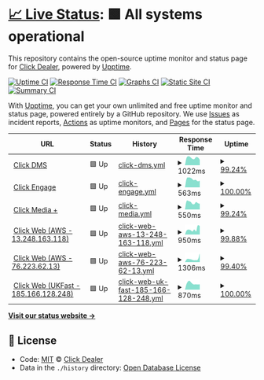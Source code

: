 # [📈 Live Status](https://clickdealer.github.io/upptime): <!--live status--> **🟩 All systems operational**

This repository contains the open-source uptime monitor and status page for [Click Dealer](https://clickdealer.co.uk), powered by [Upptime](https://github.com/upptime/upptime).

[![Uptime CI](https://github.com/koj-co/upptime/workflows/Uptime%20CI/badge.svg)](https://github.com/koj-co/upptime/actions?query=workflow%3A%22Uptime+CI%22)
[![Response Time CI](https://github.com/koj-co/upptime/workflows/Response%20Time%20CI/badge.svg)](https://github.com/koj-co/upptime/actions?query=workflow%3A%22Response+Time+CI%22)
[![Graphs CI](https://github.com/koj-co/upptime/workflows/Graphs%20CI/badge.svg)](https://github.com/koj-co/upptime/actions?query=workflow%3A%22Graphs+CI%22)
[![Static Site CI](https://github.com/koj-co/upptime/workflows/Static%20Site%20CI/badge.svg)](https://github.com/koj-co/upptime/actions?query=workflow%3A%22Static+Site+CI%22)
[![Summary CI](https://github.com/koj-co/upptime/workflows/Summary%20CI/badge.svg)](https://github.com/koj-co/upptime/actions?query=workflow%3A%22Summary+CI%22)

With [Upptime](https://upptime.js.org), you can get your own unlimited and free uptime monitor and status page, powered entirely by a GitHub repository. We use [Issues](https://github.com/clickdealer/upptime/issues) as incident reports, [Actions](https://github.com/clickdealer/upptime/actions) as uptime monitors, and [Pages](https://clickdealer.github.io/upptime) for the status page.

<!--start: status pages-->
<!-- This summary is generated by Upptime (https://github.com/upptime/upptime) -->
<!-- Do not edit this manually, your changes will be overwritten -->
<!-- prettier-ignore -->
| URL | Status | History | Response Time | Uptime |
| --- | ------ | ------- | ------------- | ------ |
| <img alt="" src="https://favicons.githubusercontent.com/myclickdealer.co.uk" height="13"> [Click DMS](https://myclickdealer.co.uk) | 🟩 Up | [click-dms.yml](https://github.com/clickdealer/upptime/commits/master/history/click-dms.yml) | <details><summary><img alt="Response time graph" src="./graphs/click-dms/response-time-week.png" height="20"> 1022ms</summary><br><a href="https://clickdealer.github.io/upptime/history/click-dms"><img alt="Response time 1241" src="https://img.shields.io/endpoint?url=https%3A%2F%2Fraw.githubusercontent.com%2Fclickdealer%2Fupptime%2Fmaster%2Fapi%2Fclick-dms%2Fresponse-time.json"></a><br><a href="https://clickdealer.github.io/upptime/history/click-dms"><img alt="24-hour response time 749" src="https://img.shields.io/endpoint?url=https%3A%2F%2Fraw.githubusercontent.com%2Fclickdealer%2Fupptime%2Fmaster%2Fapi%2Fclick-dms%2Fresponse-time-day.json"></a><br><a href="https://clickdealer.github.io/upptime/history/click-dms"><img alt="7-day response time 1022" src="https://img.shields.io/endpoint?url=https%3A%2F%2Fraw.githubusercontent.com%2Fclickdealer%2Fupptime%2Fmaster%2Fapi%2Fclick-dms%2Fresponse-time-week.json"></a><br><a href="https://clickdealer.github.io/upptime/history/click-dms"><img alt="30-day response time 1148" src="https://img.shields.io/endpoint?url=https%3A%2F%2Fraw.githubusercontent.com%2Fclickdealer%2Fupptime%2Fmaster%2Fapi%2Fclick-dms%2Fresponse-time-month.json"></a><br><a href="https://clickdealer.github.io/upptime/history/click-dms"><img alt="1-year response time 1241" src="https://img.shields.io/endpoint?url=https%3A%2F%2Fraw.githubusercontent.com%2Fclickdealer%2Fupptime%2Fmaster%2Fapi%2Fclick-dms%2Fresponse-time-year.json"></a></details> | <details><summary><a href="https://clickdealer.github.io/upptime/history/click-dms">99.24%</a></summary><a href="https://clickdealer.github.io/upptime/history/click-dms"><img alt="All-time uptime 98.92%" src="https://img.shields.io/endpoint?url=https%3A%2F%2Fraw.githubusercontent.com%2Fclickdealer%2Fupptime%2Fmaster%2Fapi%2Fclick-dms%2Fuptime.json"></a><br><a href="https://clickdealer.github.io/upptime/history/click-dms"><img alt="24-hour uptime 100.00%" src="https://img.shields.io/endpoint?url=https%3A%2F%2Fraw.githubusercontent.com%2Fclickdealer%2Fupptime%2Fmaster%2Fapi%2Fclick-dms%2Fuptime-day.json"></a><br><a href="https://clickdealer.github.io/upptime/history/click-dms"><img alt="7-day uptime 99.24%" src="https://img.shields.io/endpoint?url=https%3A%2F%2Fraw.githubusercontent.com%2Fclickdealer%2Fupptime%2Fmaster%2Fapi%2Fclick-dms%2Fuptime-week.json"></a><br><a href="https://clickdealer.github.io/upptime/history/click-dms"><img alt="30-day uptime 98.77%" src="https://img.shields.io/endpoint?url=https%3A%2F%2Fraw.githubusercontent.com%2Fclickdealer%2Fupptime%2Fmaster%2Fapi%2Fclick-dms%2Fuptime-month.json"></a><br><a href="https://clickdealer.github.io/upptime/history/click-dms"><img alt="1-year uptime 98.92%" src="https://img.shields.io/endpoint?url=https%3A%2F%2Fraw.githubusercontent.com%2Fclickdealer%2Fupptime%2Fmaster%2Fapi%2Fclick-dms%2Fuptime-year.json"></a></details>
| <img alt="" src="https://favicons.githubusercontent.com/example.click-engage.co.uk" height="13"> [Click Engage](https://example.click-engage.co.uk) | 🟩 Up | [click-engage.yml](https://github.com/clickdealer/upptime/commits/master/history/click-engage.yml) | <details><summary><img alt="Response time graph" src="./graphs/click-engage/response-time-week.png" height="20"> 563ms</summary><br><a href="https://clickdealer.github.io/upptime/history/click-engage"><img alt="Response time 598" src="https://img.shields.io/endpoint?url=https%3A%2F%2Fraw.githubusercontent.com%2Fclickdealer%2Fupptime%2Fmaster%2Fapi%2Fclick-engage%2Fresponse-time.json"></a><br><a href="https://clickdealer.github.io/upptime/history/click-engage"><img alt="24-hour response time 459" src="https://img.shields.io/endpoint?url=https%3A%2F%2Fraw.githubusercontent.com%2Fclickdealer%2Fupptime%2Fmaster%2Fapi%2Fclick-engage%2Fresponse-time-day.json"></a><br><a href="https://clickdealer.github.io/upptime/history/click-engage"><img alt="7-day response time 563" src="https://img.shields.io/endpoint?url=https%3A%2F%2Fraw.githubusercontent.com%2Fclickdealer%2Fupptime%2Fmaster%2Fapi%2Fclick-engage%2Fresponse-time-week.json"></a><br><a href="https://clickdealer.github.io/upptime/history/click-engage"><img alt="30-day response time 616" src="https://img.shields.io/endpoint?url=https%3A%2F%2Fraw.githubusercontent.com%2Fclickdealer%2Fupptime%2Fmaster%2Fapi%2Fclick-engage%2Fresponse-time-month.json"></a><br><a href="https://clickdealer.github.io/upptime/history/click-engage"><img alt="1-year response time 598" src="https://img.shields.io/endpoint?url=https%3A%2F%2Fraw.githubusercontent.com%2Fclickdealer%2Fupptime%2Fmaster%2Fapi%2Fclick-engage%2Fresponse-time-year.json"></a></details> | <details><summary><a href="https://clickdealer.github.io/upptime/history/click-engage">100.00%</a></summary><a href="https://clickdealer.github.io/upptime/history/click-engage"><img alt="All-time uptime 98.60%" src="https://img.shields.io/endpoint?url=https%3A%2F%2Fraw.githubusercontent.com%2Fclickdealer%2Fupptime%2Fmaster%2Fapi%2Fclick-engage%2Fuptime.json"></a><br><a href="https://clickdealer.github.io/upptime/history/click-engage"><img alt="24-hour uptime 100.00%" src="https://img.shields.io/endpoint?url=https%3A%2F%2Fraw.githubusercontent.com%2Fclickdealer%2Fupptime%2Fmaster%2Fapi%2Fclick-engage%2Fuptime-day.json"></a><br><a href="https://clickdealer.github.io/upptime/history/click-engage"><img alt="7-day uptime 100.00%" src="https://img.shields.io/endpoint?url=https%3A%2F%2Fraw.githubusercontent.com%2Fclickdealer%2Fupptime%2Fmaster%2Fapi%2Fclick-engage%2Fuptime-week.json"></a><br><a href="https://clickdealer.github.io/upptime/history/click-engage"><img alt="30-day uptime 98.35%" src="https://img.shields.io/endpoint?url=https%3A%2F%2Fraw.githubusercontent.com%2Fclickdealer%2Fupptime%2Fmaster%2Fapi%2Fclick-engage%2Fuptime-month.json"></a><br><a href="https://clickdealer.github.io/upptime/history/click-engage"><img alt="1-year uptime 98.60%" src="https://img.shields.io/endpoint?url=https%3A%2F%2Fraw.githubusercontent.com%2Fclickdealer%2Fupptime%2Fmaster%2Fapi%2Fclick-engage%2Fuptime-year.json"></a></details>
| <img alt="" src="https://favicons.githubusercontent.com/api.myclickdealer.co.uk" height="13"> [Click Media +](https://api.myclickdealer.co.uk) | 🟩 Up | [click-media.yml](https://github.com/clickdealer/upptime/commits/master/history/click-media.yml) | <details><summary><img alt="Response time graph" src="./graphs/click-media/response-time-week.png" height="20"> 550ms</summary><br><a href="https://clickdealer.github.io/upptime/history/click-media"><img alt="Response time 697" src="https://img.shields.io/endpoint?url=https%3A%2F%2Fraw.githubusercontent.com%2Fclickdealer%2Fupptime%2Fmaster%2Fapi%2Fclick-media%2Fresponse-time.json"></a><br><a href="https://clickdealer.github.io/upptime/history/click-media"><img alt="24-hour response time 455" src="https://img.shields.io/endpoint?url=https%3A%2F%2Fraw.githubusercontent.com%2Fclickdealer%2Fupptime%2Fmaster%2Fapi%2Fclick-media%2Fresponse-time-day.json"></a><br><a href="https://clickdealer.github.io/upptime/history/click-media"><img alt="7-day response time 550" src="https://img.shields.io/endpoint?url=https%3A%2F%2Fraw.githubusercontent.com%2Fclickdealer%2Fupptime%2Fmaster%2Fapi%2Fclick-media%2Fresponse-time-week.json"></a><br><a href="https://clickdealer.github.io/upptime/history/click-media"><img alt="30-day response time 733" src="https://img.shields.io/endpoint?url=https%3A%2F%2Fraw.githubusercontent.com%2Fclickdealer%2Fupptime%2Fmaster%2Fapi%2Fclick-media%2Fresponse-time-month.json"></a><br><a href="https://clickdealer.github.io/upptime/history/click-media"><img alt="1-year response time 697" src="https://img.shields.io/endpoint?url=https%3A%2F%2Fraw.githubusercontent.com%2Fclickdealer%2Fupptime%2Fmaster%2Fapi%2Fclick-media%2Fresponse-time-year.json"></a></details> | <details><summary><a href="https://clickdealer.github.io/upptime/history/click-media">99.24%</a></summary><a href="https://clickdealer.github.io/upptime/history/click-media"><img alt="All-time uptime 98.80%" src="https://img.shields.io/endpoint?url=https%3A%2F%2Fraw.githubusercontent.com%2Fclickdealer%2Fupptime%2Fmaster%2Fapi%2Fclick-media%2Fuptime.json"></a><br><a href="https://clickdealer.github.io/upptime/history/click-media"><img alt="24-hour uptime 100.00%" src="https://img.shields.io/endpoint?url=https%3A%2F%2Fraw.githubusercontent.com%2Fclickdealer%2Fupptime%2Fmaster%2Fapi%2Fclick-media%2Fuptime-day.json"></a><br><a href="https://clickdealer.github.io/upptime/history/click-media"><img alt="7-day uptime 99.24%" src="https://img.shields.io/endpoint?url=https%3A%2F%2Fraw.githubusercontent.com%2Fclickdealer%2Fupptime%2Fmaster%2Fapi%2Fclick-media%2Fuptime-week.json"></a><br><a href="https://clickdealer.github.io/upptime/history/click-media"><img alt="30-day uptime 98.59%" src="https://img.shields.io/endpoint?url=https%3A%2F%2Fraw.githubusercontent.com%2Fclickdealer%2Fupptime%2Fmaster%2Fapi%2Fclick-media%2Fuptime-month.json"></a><br><a href="https://clickdealer.github.io/upptime/history/click-media"><img alt="1-year uptime 98.80%" src="https://img.shields.io/endpoint?url=https%3A%2F%2Fraw.githubusercontent.com%2Fclickdealer%2Fupptime%2Fmaster%2Fapi%2Fclick-media%2Fuptime-year.json"></a></details>
| <img alt="" src="https://favicons.githubusercontent.com/13.248.163.118" height="13"> [Click Web (AWS - 13.248.163.118)](https://13.248.163.118) | 🟩 Up | [click-web-aws-13-248-163-118.yml](https://github.com/clickdealer/upptime/commits/master/history/click-web-aws-13-248-163-118.yml) | <details><summary><img alt="Response time graph" src="./graphs/click-web-aws-13-248-163-118/response-time-week.png" height="20"> 950ms</summary><br><a href="https://clickdealer.github.io/upptime/history/click-web-aws-13-248-163-118"><img alt="Response time 1809" src="https://img.shields.io/endpoint?url=https%3A%2F%2Fraw.githubusercontent.com%2Fclickdealer%2Fupptime%2Fmaster%2Fapi%2Fclick-web-aws-13-248-163-118%2Fresponse-time.json"></a><br><a href="https://clickdealer.github.io/upptime/history/click-web-aws-13-248-163-118"><img alt="24-hour response time 1549" src="https://img.shields.io/endpoint?url=https%3A%2F%2Fraw.githubusercontent.com%2Fclickdealer%2Fupptime%2Fmaster%2Fapi%2Fclick-web-aws-13-248-163-118%2Fresponse-time-day.json"></a><br><a href="https://clickdealer.github.io/upptime/history/click-web-aws-13-248-163-118"><img alt="7-day response time 950" src="https://img.shields.io/endpoint?url=https%3A%2F%2Fraw.githubusercontent.com%2Fclickdealer%2Fupptime%2Fmaster%2Fapi%2Fclick-web-aws-13-248-163-118%2Fresponse-time-week.json"></a><br><a href="https://clickdealer.github.io/upptime/history/click-web-aws-13-248-163-118"><img alt="30-day response time 1809" src="https://img.shields.io/endpoint?url=https%3A%2F%2Fraw.githubusercontent.com%2Fclickdealer%2Fupptime%2Fmaster%2Fapi%2Fclick-web-aws-13-248-163-118%2Fresponse-time-month.json"></a><br><a href="https://clickdealer.github.io/upptime/history/click-web-aws-13-248-163-118"><img alt="1-year response time 1809" src="https://img.shields.io/endpoint?url=https%3A%2F%2Fraw.githubusercontent.com%2Fclickdealer%2Fupptime%2Fmaster%2Fapi%2Fclick-web-aws-13-248-163-118%2Fresponse-time-year.json"></a></details> | <details><summary><a href="https://clickdealer.github.io/upptime/history/click-web-aws-13-248-163-118">99.88%</a></summary><a href="https://clickdealer.github.io/upptime/history/click-web-aws-13-248-163-118"><img alt="All-time uptime 99.26%" src="https://img.shields.io/endpoint?url=https%3A%2F%2Fraw.githubusercontent.com%2Fclickdealer%2Fupptime%2Fmaster%2Fapi%2Fclick-web-aws-13-248-163-118%2Fuptime.json"></a><br><a href="https://clickdealer.github.io/upptime/history/click-web-aws-13-248-163-118"><img alt="24-hour uptime 100.00%" src="https://img.shields.io/endpoint?url=https%3A%2F%2Fraw.githubusercontent.com%2Fclickdealer%2Fupptime%2Fmaster%2Fapi%2Fclick-web-aws-13-248-163-118%2Fuptime-day.json"></a><br><a href="https://clickdealer.github.io/upptime/history/click-web-aws-13-248-163-118"><img alt="7-day uptime 99.88%" src="https://img.shields.io/endpoint?url=https%3A%2F%2Fraw.githubusercontent.com%2Fclickdealer%2Fupptime%2Fmaster%2Fapi%2Fclick-web-aws-13-248-163-118%2Fuptime-week.json"></a><br><a href="https://clickdealer.github.io/upptime/history/click-web-aws-13-248-163-118"><img alt="30-day uptime 99.26%" src="https://img.shields.io/endpoint?url=https%3A%2F%2Fraw.githubusercontent.com%2Fclickdealer%2Fupptime%2Fmaster%2Fapi%2Fclick-web-aws-13-248-163-118%2Fuptime-month.json"></a><br><a href="https://clickdealer.github.io/upptime/history/click-web-aws-13-248-163-118"><img alt="1-year uptime 99.26%" src="https://img.shields.io/endpoint?url=https%3A%2F%2Fraw.githubusercontent.com%2Fclickdealer%2Fupptime%2Fmaster%2Fapi%2Fclick-web-aws-13-248-163-118%2Fuptime-year.json"></a></details>
| <img alt="" src="https://favicons.githubusercontent.com/76.223.62.13" height="13"> [Click Web (AWS - 76.223.62.13)](https://76.223.62.13) | 🟩 Up | [click-web-aws-76-223-62-13.yml](https://github.com/clickdealer/upptime/commits/master/history/click-web-aws-76-223-62-13.yml) | <details><summary><img alt="Response time graph" src="./graphs/click-web-aws-76-223-62-13/response-time-week.png" height="20"> 1306ms</summary><br><a href="https://clickdealer.github.io/upptime/history/click-web-aws-76-223-62-13"><img alt="Response time 1036" src="https://img.shields.io/endpoint?url=https%3A%2F%2Fraw.githubusercontent.com%2Fclickdealer%2Fupptime%2Fmaster%2Fapi%2Fclick-web-aws-76-223-62-13%2Fresponse-time.json"></a><br><a href="https://clickdealer.github.io/upptime/history/click-web-aws-76-223-62-13"><img alt="24-hour response time 2493" src="https://img.shields.io/endpoint?url=https%3A%2F%2Fraw.githubusercontent.com%2Fclickdealer%2Fupptime%2Fmaster%2Fapi%2Fclick-web-aws-76-223-62-13%2Fresponse-time-day.json"></a><br><a href="https://clickdealer.github.io/upptime/history/click-web-aws-76-223-62-13"><img alt="7-day response time 1306" src="https://img.shields.io/endpoint?url=https%3A%2F%2Fraw.githubusercontent.com%2Fclickdealer%2Fupptime%2Fmaster%2Fapi%2Fclick-web-aws-76-223-62-13%2Fresponse-time-week.json"></a><br><a href="https://clickdealer.github.io/upptime/history/click-web-aws-76-223-62-13"><img alt="30-day response time 1036" src="https://img.shields.io/endpoint?url=https%3A%2F%2Fraw.githubusercontent.com%2Fclickdealer%2Fupptime%2Fmaster%2Fapi%2Fclick-web-aws-76-223-62-13%2Fresponse-time-month.json"></a><br><a href="https://clickdealer.github.io/upptime/history/click-web-aws-76-223-62-13"><img alt="1-year response time 1036" src="https://img.shields.io/endpoint?url=https%3A%2F%2Fraw.githubusercontent.com%2Fclickdealer%2Fupptime%2Fmaster%2Fapi%2Fclick-web-aws-76-223-62-13%2Fresponse-time-year.json"></a></details> | <details><summary><a href="https://clickdealer.github.io/upptime/history/click-web-aws-76-223-62-13">99.40%</a></summary><a href="https://clickdealer.github.io/upptime/history/click-web-aws-76-223-62-13"><img alt="All-time uptime 99.23%" src="https://img.shields.io/endpoint?url=https%3A%2F%2Fraw.githubusercontent.com%2Fclickdealer%2Fupptime%2Fmaster%2Fapi%2Fclick-web-aws-76-223-62-13%2Fuptime.json"></a><br><a href="https://clickdealer.github.io/upptime/history/click-web-aws-76-223-62-13"><img alt="24-hour uptime 95.80%" src="https://img.shields.io/endpoint?url=https%3A%2F%2Fraw.githubusercontent.com%2Fclickdealer%2Fupptime%2Fmaster%2Fapi%2Fclick-web-aws-76-223-62-13%2Fuptime-day.json"></a><br><a href="https://clickdealer.github.io/upptime/history/click-web-aws-76-223-62-13"><img alt="7-day uptime 99.40%" src="https://img.shields.io/endpoint?url=https%3A%2F%2Fraw.githubusercontent.com%2Fclickdealer%2Fupptime%2Fmaster%2Fapi%2Fclick-web-aws-76-223-62-13%2Fuptime-week.json"></a><br><a href="https://clickdealer.github.io/upptime/history/click-web-aws-76-223-62-13"><img alt="30-day uptime 99.23%" src="https://img.shields.io/endpoint?url=https%3A%2F%2Fraw.githubusercontent.com%2Fclickdealer%2Fupptime%2Fmaster%2Fapi%2Fclick-web-aws-76-223-62-13%2Fuptime-month.json"></a><br><a href="https://clickdealer.github.io/upptime/history/click-web-aws-76-223-62-13"><img alt="1-year uptime 99.23%" src="https://img.shields.io/endpoint?url=https%3A%2F%2Fraw.githubusercontent.com%2Fclickdealer%2Fupptime%2Fmaster%2Fapi%2Fclick-web-aws-76-223-62-13%2Fuptime-year.json"></a></details>
| <img alt="" src="https://favicons.githubusercontent.com/185.166.128.248" height="13"> [Click Web (UKFast - 185.166.128.248)](https://185.166.128.248) | 🟩 Up | [click-web-uk-fast-185-166-128-248.yml](https://github.com/clickdealer/upptime/commits/master/history/click-web-uk-fast-185-166-128-248.yml) | <details><summary><img alt="Response time graph" src="./graphs/click-web-uk-fast-185-166-128-248/response-time-week.png" height="20"> 870ms</summary><br><a href="https://clickdealer.github.io/upptime/history/click-web-uk-fast-185-166-128-248"><img alt="Response time 929" src="https://img.shields.io/endpoint?url=https%3A%2F%2Fraw.githubusercontent.com%2Fclickdealer%2Fupptime%2Fmaster%2Fapi%2Fclick-web-uk-fast-185-166-128-248%2Fresponse-time.json"></a><br><a href="https://clickdealer.github.io/upptime/history/click-web-uk-fast-185-166-128-248"><img alt="24-hour response time 738" src="https://img.shields.io/endpoint?url=https%3A%2F%2Fraw.githubusercontent.com%2Fclickdealer%2Fupptime%2Fmaster%2Fapi%2Fclick-web-uk-fast-185-166-128-248%2Fresponse-time-day.json"></a><br><a href="https://clickdealer.github.io/upptime/history/click-web-uk-fast-185-166-128-248"><img alt="7-day response time 870" src="https://img.shields.io/endpoint?url=https%3A%2F%2Fraw.githubusercontent.com%2Fclickdealer%2Fupptime%2Fmaster%2Fapi%2Fclick-web-uk-fast-185-166-128-248%2Fresponse-time-week.json"></a><br><a href="https://clickdealer.github.io/upptime/history/click-web-uk-fast-185-166-128-248"><img alt="30-day response time 929" src="https://img.shields.io/endpoint?url=https%3A%2F%2Fraw.githubusercontent.com%2Fclickdealer%2Fupptime%2Fmaster%2Fapi%2Fclick-web-uk-fast-185-166-128-248%2Fresponse-time-month.json"></a><br><a href="https://clickdealer.github.io/upptime/history/click-web-uk-fast-185-166-128-248"><img alt="1-year response time 929" src="https://img.shields.io/endpoint?url=https%3A%2F%2Fraw.githubusercontent.com%2Fclickdealer%2Fupptime%2Fmaster%2Fapi%2Fclick-web-uk-fast-185-166-128-248%2Fresponse-time-year.json"></a></details> | <details><summary><a href="https://clickdealer.github.io/upptime/history/click-web-uk-fast-185-166-128-248">100.00%</a></summary><a href="https://clickdealer.github.io/upptime/history/click-web-uk-fast-185-166-128-248"><img alt="All-time uptime 99.41%" src="https://img.shields.io/endpoint?url=https%3A%2F%2Fraw.githubusercontent.com%2Fclickdealer%2Fupptime%2Fmaster%2Fapi%2Fclick-web-uk-fast-185-166-128-248%2Fuptime.json"></a><br><a href="https://clickdealer.github.io/upptime/history/click-web-uk-fast-185-166-128-248"><img alt="24-hour uptime 100.00%" src="https://img.shields.io/endpoint?url=https%3A%2F%2Fraw.githubusercontent.com%2Fclickdealer%2Fupptime%2Fmaster%2Fapi%2Fclick-web-uk-fast-185-166-128-248%2Fuptime-day.json"></a><br><a href="https://clickdealer.github.io/upptime/history/click-web-uk-fast-185-166-128-248"><img alt="7-day uptime 100.00%" src="https://img.shields.io/endpoint?url=https%3A%2F%2Fraw.githubusercontent.com%2Fclickdealer%2Fupptime%2Fmaster%2Fapi%2Fclick-web-uk-fast-185-166-128-248%2Fuptime-week.json"></a><br><a href="https://clickdealer.github.io/upptime/history/click-web-uk-fast-185-166-128-248"><img alt="30-day uptime 99.41%" src="https://img.shields.io/endpoint?url=https%3A%2F%2Fraw.githubusercontent.com%2Fclickdealer%2Fupptime%2Fmaster%2Fapi%2Fclick-web-uk-fast-185-166-128-248%2Fuptime-month.json"></a><br><a href="https://clickdealer.github.io/upptime/history/click-web-uk-fast-185-166-128-248"><img alt="1-year uptime 99.41%" src="https://img.shields.io/endpoint?url=https%3A%2F%2Fraw.githubusercontent.com%2Fclickdealer%2Fupptime%2Fmaster%2Fapi%2Fclick-web-uk-fast-185-166-128-248%2Fuptime-year.json"></a></details>

<!--end: status pages-->

[**Visit our status website →**](https://clickdealer.github.io/upptime)

## 📄 License

- Code: [MIT](./LICENSE) © [Click Dealer](https://clickdealer.co.uk)
- Data in the `./history` directory: [Open Database License](https://opendatacommons.org/licenses/odbl/1-0/)
